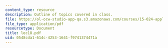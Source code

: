 ```yaml
---
content_type: resource
description: Outline of topics covered in class.
file: https://ol-ocw-studio-app-qa.s3.amazonaws.com/courses/15-024-applied-economics-for-managers-summer-2004/0548cda1614c42531641f9741374471a_lec18.pdf
file_type: application/pdf
resourcetype: Document
title: lec18.pdf
uid: 0548cda1-614c-4253-1641-f9741374471a
---
```

